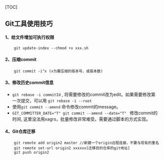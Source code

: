  [TOC] 
## Git工具使用技巧
#### 1、给文件增加可执行权限
```
    git update-index --chmod +x xxx.sh
```
#### 2、压缩commit
```
    git commit -i^x (x为要压缩的版本号，或版本数)
```
#### 3、修改历史commit信息
+ `git rebase -i commitId` , 将需要修改的commit改为edit。如果需要修改第一次提交，可以用 `git rebase -i --root` 
+ 使用`git commit --amend` 命令修改commit的message。
+ `GIT_COMMITTER_DATE="T" git commit --amend --date="T" ` 修改commit的时间, 这里没法用xagrs，批量修改非常难受。需要通过脚本的方式实现。 


#### 4、Git仓库迁移
```
    git remote add origin2 master //新建一个origin远程连接，不要与现有的重名
    git remote set-url origin2 xxxxxx[迁移目的仓库的git地址]
    git push origin2
```